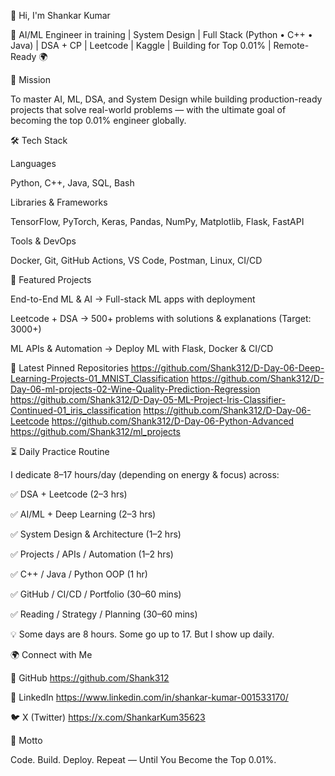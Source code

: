👋 Hi, I'm Shankar Kumar

🚀 AI/ML Engineer in training | System Design | Full Stack (Python • C++ • Java) | DSA + CP | Leetcode | Kaggle | Building for Top 0.01% | Remote-Ready 🌍



🎯 Mission

To master AI, ML, DSA, and System Design while building production-ready projects that solve real-world problems — with the ultimate goal of becoming the top 0.01% engineer globally.



🛠️ Tech Stack

Languages

Python, C++, Java, SQL, Bash

Libraries & Frameworks

TensorFlow, PyTorch, Keras, Pandas, NumPy, Matplotlib, Flask, FastAPI

Tools & DevOps

Docker, Git, GitHub Actions, VS Code, Postman, Linux, CI/CD


🚀 Featured Projects

End-to-End ML & AI → Full-stack ML apps with deployment

Leetcode + DSA → 500+ problems with solutions & explanations (Target: 3000+)

ML APIs & Automation → Deploy ML with Flask, Docker & CI/CD



📌 Latest Pinned Repositories
https://github.com/Shank312/D-Day-06-Deep-Learning-Projects-01_MNIST_Classification
https://github.com/Shank312/D-Day-06-ml-projects-02-Wine-Quality-Prediction-Regression
https://github.com/Shank312/D-Day-05-ML-Project-Iris-Classifier-Continued-01_iris_classification
https://github.com/Shank312/D-Day-06-Leetcode
https://github.com/Shank312/D-Day-06-Python-Advanced
https://github.com/Shank312/ml_projects



⏳ Daily Practice Routine

I dedicate 8–17 hours/day (depending on energy & focus) across:

✅ DSA + Leetcode (2–3 hrs)

✅ AI/ML + Deep Learning (2–3 hrs)

✅ System Design & Architecture (1–2 hrs)

✅ Projects / APIs / Automation (1–2 hrs)

✅ C++ / Java / Python OOP (1 hr)

✅ GitHub / CI/CD / Portfolio (30–60 mins)

✅ Reading / Strategy / Planning (30–60 mins)

💡 Some days are 8 hours. Some go up to 17. But I show up daily.



🌍 Connect with Me

🔗 GitHub https://github.com/Shank312

💼 LinkedIn https://www.linkedin.com/in/shankar-kumar-001533170/

🐦 X (Twitter) https://x.com/ShankarKum35623



🚀 Motto

Code. Build. Deploy. Repeat — Until You Become the Top 0.01%.



